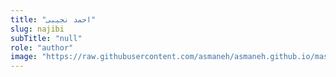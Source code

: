 ```yaml
---
title: "احمد نجیبی"
slug: najibi
subTitle: "null"
role: "author"
image: "https://raw.githubusercontent.com/asmaneh/asmaneh.github.io/master/assets/img/authors/asmaneh.jpg"
---
```

